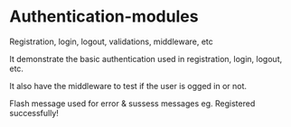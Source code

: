 # Authentication-modules
Registration, login, logout, validations, middleware, etc


It demonstrate the basic authentication used in registration, login, logout, etc.

It also have the middleware to test if the user is ogged in or not.

Flash message used for error & sussess messages eg. Registered successfully!
